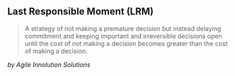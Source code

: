 
## Last Responsible Moment (LRM)
>A strategy of not making a premature decision but instead delaying commitment and keeping important and irreversible decisions open until the cost of not making a decision becomes greater than the cost of making a decision.

_by Agile Innolution Solutions_